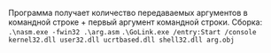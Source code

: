 Программа получает количество передаваемых аргументов в командной строке + первый аргумент командной строки.
Сборка: ```.\nasm.exe -fwin32 .\arg.asm``` ```.\GoLink.exe /entry:Start /console kernel32.dll user32.dll ucrtbased.dll shell32.dll arg.obj```
